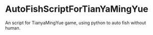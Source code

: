 # AutoFishScriptForTianYaMingYue
An script for TianyaMingYue game, using python to auto fish without human.
